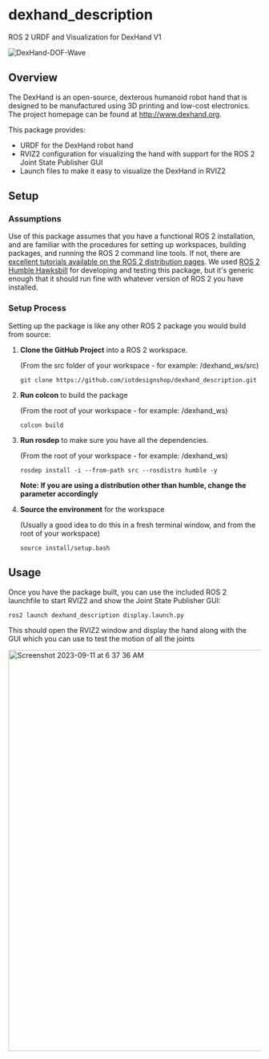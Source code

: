 # dexhand_description
ROS 2 URDF and Visualization for DexHand V1

![DexHand-DOF-Wave](https://github.com/iotdesignshop/dexhand_description/assets/2821763/5125b2f7-ebf4-45c6-b55d-e7e5ced13d0c)

## Overview
The DexHand is an open-source, dexterous humanoid robot hand that is designed to be manufactured using 3D printing and low-cost electronics. The project homepage can be found at http://www.dexhand.org.

This package provides:
- URDF for the DexHand robot hand
- RVIZ2 configuration for visualizing the hand with support for the ROS 2 Joint State Publisher GUI
- Launch files to make it easy to visualize the DexHand in RVIZ2

## Setup

### Assumptions
Use of this package assumes that you have a functional ROS 2 installation, and are familiar with the procedures for setting up workspaces, building packages, and running the ROS 2 command line tools. If not, there are [excellent tutorials available on the ROS 2 distribution pages](https://docs.ros.org/en/humble/Tutorials.html). We used [ROS 2 Humble Hawksbill](https://docs.ros.org/en/humble/index.html) for developing and testing this package, but it's generic enough that it should run fine with whatever version of ROS 2 you have installed.

### Setup Process
Setting up the package is like any other ROS 2 package you would build from source:

1) __Clone the GitHub Project__ into a ROS 2 workspace.

   (From the src folder of your workspace - for example: /dexhand_ws/src)

   `git clone https://github.com/iotdesignshop/dexhand_description.git`

2) __Run colcon__ to build the package

   (From the root of your workspace - for example: /dexhand_ws)

   `colcon build`

3) __Run rosdep__ to make sure you have all the dependencies.

   (From the root of your workspace - for example: /dexhand_ws)

   `rosdep install -i --from-path src --rosdistro humble -y`

   **Note: If you are using a distribution other than humble, change the parameter accordingly**


4) __Source the environment__ for the workspace

   (Usually a good idea to do this in a fresh terminal window, and from the root of your workspace)

   `source install/setup.bash`
   
     
## Usage

Once you have the package built, you can use the included ROS 2 launchfile to start RVIZ2 and show the Joint State Publisher GUI:

`ros2 launch dexhand_description display.launch.py`

This should open the RVIZ2 window and display the hand along with the GUI which you can use to test the motion of all the joints

<img width="800" alt="Screenshot 2023-09-11 at 6 37 36 AM" src="https://github.com/iotdesignshop/dexhand_description/assets/2821763/f4967f8e-8c3e-4fc5-82f1-0c7c1afae3b3">

